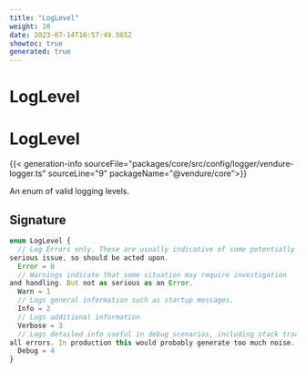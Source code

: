 ```yaml
---
title: "LogLevel"
weight: 10
date: 2023-07-14T16:57:49.565Z
showtoc: true
generated: true
---
```

<!-- This file was generated from the Vendure source. Do not modify. Instead, re-run the "docs:build" script -->

# LogLevel
<div class="symbol">


# LogLevel

{{< generation-info sourceFile="packages/core/src/config/logger/vendure-logger.ts" sourceLine="9" packageName="@vendure/core">}}

An enum of valid logging levels.

## Signature

```TypeScript
enum LogLevel {
  // Log Errors only. These are usually indicative of some potentially
serious issue, so should be acted upon.
  Error = 0
  // Warnings indicate that some situation may require investigation
and handling. But not as serious as an Error.
  Warn = 1
  // Logs general information such as startup messages.
  Info = 2
  // Logs additional information
  Verbose = 3
  // Logs detailed info useful in debug scenarios, including stack traces for
all errors. In production this would probably generate too much noise.
  Debug = 4
}
```
</div>
